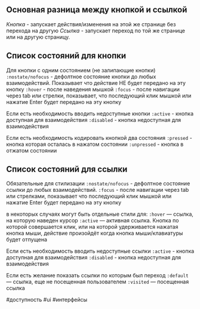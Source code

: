 ## Основная разница между кнопкой и ссылкой
*Кнопка* - запускает действия/изменения на этой же странице без перехода на другую
*Ссылка* - запускает переход по той же странице или на другую страницу.


## Список состояний для кнопки

Для кнопки с одним состоянием (не залипающие кнопки)
`:nostate/nofocus` - дефолтное состояние кнопки до любых взаимодействий. Показывает что действие НЕ будет передано на эту кнопку
`:hover` - после наведения мышкой 
`:focus` - после навигации через tab или стрелки, показывает, что последующий клик мышкой или нажатие Enter будет передано на эту кнопку

Если есть необходимость вводить недоступные кнопки
`:active` - кнопка доступная для взаимодействия
`:disabled` - кнопка недоступная для взаимодействия

Если есть необходимость кодировать кнопкой два состояния
`:pressed` - кнопка которая осталась в нажатом состоянии
`:unpressed` - кнопка в отжатом состоянии
  

## Список состояний для ссылки

Обязательные для стилизации
`:nostate/nofocus` - дефолтное состояние ссылки до любых взаимодействий.
`:focus` - после навигации через tab или стрелками, показывает что последующий клик мышкой или нажатие Enter будет передано на эту кнопку

в некоторых случаях могут быть отдельные стили для:
`:hover` — ссылка, на которую наведен курсор
`:active` — активная ссылка. Кнопка по которой совершается клик, или на которой удерживается нажатая кнопка мыши, действие произойдёт когда кнопка мыши/клавиатуры будет отпущена

Если есть необходимость вводить недоступные ссылки
`:active` - кнопка доступная для взаимодействия
`:disabled` - кнопка недоступная для взаимодействия

Если есть желание показать ссылки по которым был переход
`:default` — ссылка, еще не посещенная пользователем
`:visited` — посещенная ссылка


#доступность #ui #интерфейсы
